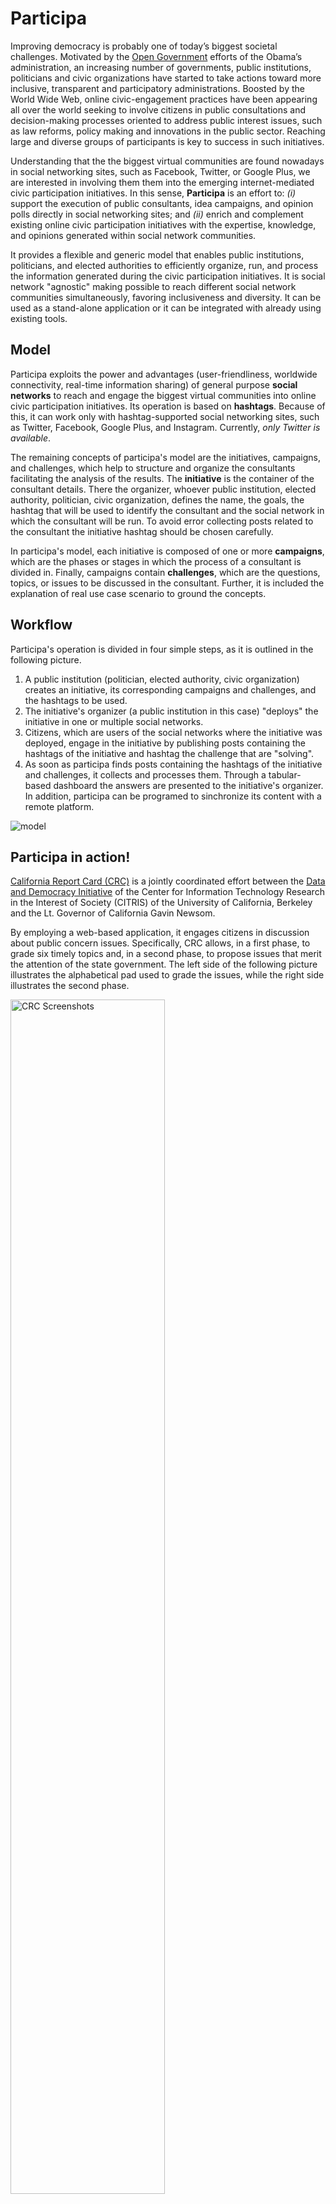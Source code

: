 Participa
=========

Improving democracy is probably one of today’s biggest societal challenges. Motivated by the [Open Government](https://petitions.whitehouse.gov) 
efforts of the Obama’s administration, an increasing number of governments, public institutions, politicians and 
civic organizations have started to take actions toward more inclusive, transparent and participatory administrations. 
Boosted by the World Wide Web, online civic-engagement practices have been appearing all over the world seeking to involve 
citizens in public consultations and decision-making processes oriented to address public interest issues, such as law reforms, 
policy making and innovations in the public sector. Reaching large and diverse groups of participants is key to success 
in such initiatives. 

Understanding that the the biggest virtual communities are found nowadays in social networking sites, such as Facebook, 
Twitter, or Google Plus, we are interested in involving them them into the emerging internet-mediated civic participation 
initiatives. In this sense, **Participa** is an effort to: *(i)* support the execution of public consultants, idea campaigns, 
and opinion polls directly in social networking sites; and *(ii)* enrich and complement existing online civic participation 
initiatives with the expertise, knowledge, and opinions generated within social network communities. 

It provides a flexible and generic model that enables public institutions, politicians, and elected authorities to 
efficiently organize, run, and process the information generated during the civic participation initiatives. It is social 
network "agnostic" making possible to reach different social network communities simultaneously, favoring inclusiveness 
and diversity. It can be used as a stand-alone application or it can be integrated with already using existing tools.


Model
-----
Participa exploits the power and advantages (user-friendliness, worldwide connectivity, real-time information sharing) of
general purpose **social networks** to reach and engage the biggest virtual communities into online civic participation 
initiatives. Its operation is based on **hashtags**. Because of this, it can work only with hashtag-supported social 
networking sites, such as Twitter, Facebook, Google Plus, and Instagram. Currently, *only Twitter is available*.

The remaining concepts of participa's model are the initiatives, campaigns, and challenges, which help to structure and
organize the consultants facilitating the analysis of the results. The **initiative** is the container of the consultant 
details. There the organizer, whoever public institution, elected authority, politician, civic organization, defines the name, the goals, the hashtag that will be used to identify the consultant and the social network in which the consultant will be run. To avoid error collecting posts related to the consultant the initiative hashtag should be chosen carefully. 

In participa's model, each initiative is composed of one or more **campaigns**, which are the phases or stages in which 
the process of a consultant is divided in. Finally, campaigns contain **challenges**, which are the questions, topics, or 
issues to be discussed in the consultant. Further, it is included the explanation of real use case scenario to ground 
the concepts.
  

Workflow
--------

Participa's operation is divided in four simple steps, as it is outlined in the following picture. 

1. A public institution (politician, elected authority, civic organization) creates an initiative, its corresponding 
campaigns and challenges, and the hashtags to be used.
2. The initiative's organizer (a public institution in this case) "deploys" the initiative in one or multiple social networks.
3. Citizens, which are users of the social networks where the initiative was deployed, engage in the initiative by 
publishing posts containing the hashtags of the initiative and hashtag the challenge that are "solving".
4. As soon as participa finds posts containing the hashtags of the initiative and challenges, it collects and processes 
them. Through a tabular-based dashboard the answers are presented to the initiative's organizer. In addition, participa 
can be programed to sinchronize its content with a remote platform.

![model](https://dl.dropboxusercontent.com/u/55956367/participa_model.png "Participa Model")


Participa in action!
--------------------

[California Report Card (CRC)](http://www.californiareportcard.org) is a jointly coordinated effort between the 
[Data and Democracy Initiative](http://citris-uc.org/initiatives/democracy/) of the Center for Information Technology Research 
in the Interest of Society (CITRIS) of the University of California, Berkeley and the Lt. Governor of California Gavin Newsom. 

By employing a web-based application, it engages citizens in discussion about public concern issues. Specifically, 
CRC allows, in a first phase, to grade six timely topics and, in a second phase, to propose issues that merit the attention 
of the state government. The left side of the following picture illustrates the alphabetical pad used to grade the issues, 
while the right side illustrates the second phase.

<img alt="CRC Screenshots" src="https://dl.dropboxusercontent.com/u/55956367/crc_screenshots.png" height="70%" width="70%" />

Participa is currently being used to enable citizens of California to participate in CRC directly via Twitter. In this case, 
the following initiative, campaigns, challenges and hashtags were created. California Report Card and *#careportcard* were defined as the **initiative** and the initiative **hashtag**, respectively. The two phases of CRC, "grading issues" and "proposing new issues", were set as the **campaigns** of the initiative. The six CRC issues were configured as the **challenges** of the grading campaign, while the request for new issues was defined as the challenge of the proposing campaign. Each challenge was associated to a unique **hashtag**. Finally, Twitter was chosen as the **social network** to deploy the initiative.

On the left of the next picture, it is represented an example of grading a CRC issue via Twitter. Basically, it is
simply required to post a tweet with the grade -- C in this case --, the hashtag of the initiative, **#careportcard**, and the hashtag of associated to the issue, **#affordcolleges**. In a similar way, the right side of the picture illustrates how participants can propose new issues through tweets. Specifically, they send a suggestion together with the hashtag of the initiative, **#careportcard**, and the hashtag of the challenge, **#newissue**.

<img alt="CRC TW Screenshots" src="https://dl.dropboxusercontent.com/u/55956367/crc_tw_screenshots.png" height="70%" width="70%" />

Additional information on how to take part of CRC through Twitter can be found [here](https://dl.dropboxusercontent.com/u/55956367/Flyer_CRC_Twitter.pdf).

Installation
------------

1. Clone the repository `git clone https://github.com/joausaga/participa.git`

2. Go inside the repository folder and execute `pip install -r requirements.txt` to install dependencies 

3. Create a mysql database

4. Rename the file participa/settings.py.sample to participa/settings.py

5. Set the configuration parameters of the database in settings.py 

     ```
        DATABASES = {
            ...
                'NAME': '',
                'USER': '',
                'PASSWORD': '',
                'HOST': '',
                'PORT': '',
            ...
        }
      ```

6. Run `python manage.py migrate` to set up the database schema

7. Create a [Twitter application](https://apps.twitter.com) and give it read and write permissions

7. Rename the file cparte/config.sample to cparte/config

8. Set the Twitter application credentials in cparte/config

    ```
        [twitter_api]
        consumer_key = YOUR_TWITTER_APP_CONSUMER_KEY
        consumer_secret = YOUR_TWITTER_APP_CONSUMER_SECRET
        token = YOUR_TWITTER_APP_TOKEN
        token_secret = YOUR_TWITTER_APP_TOKEN_SECRET
    ```

9. Load initial settings `python manage.py loaddata config_data.json`

License
-------
MIT

Technologies
------------

1. [Django Framework > 1.7](https://www.djangoproject.com/)
2. [MySQL](http://www.mysql.com) database and its corresponding python package
3. [Tweepy](http://www.tweepy.org) a python-based Twitter API client
4. [Django Admin Bootstrapped App](https://riccardo.forina.me/bootstrap-your-django-admin-in-3-minutes)
5. [Django Bootstrap3 App](https://github.com/dyve/django-bootstrap3)
6. [Google API Client](https://developers.google.com/api-client-library/python/)
7. [Celery](http://www.celeryproject.org)
8. [Celery for Django](http://docs.celeryproject.org/en/latest/django/first-steps-with-django.html)
9. [Rabbit MQ](http://www.rabbitmq.com/install-generic-unix.html)

Let me know
-----------

If you use participa, please [write me](mailto:jorgesaldivar@gmail.com) a short message with a link to your project. 
It is not mandatory, but I will really appreciate it!
